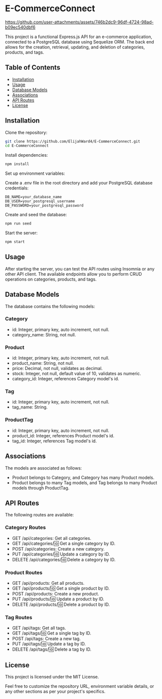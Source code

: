 # E-CommerceConnect



https://github.com/user-attachments/assets/746b2dc9-96df-4724-98ad-b09ec540dbf6



This project is a functional Express.js API for an e-commerce application, connected to a PostgreSQL database using Sequelize ORM. The back end allows for the creation, retrieval, updating, and deletion of categories, products, and tags.

## Table of Contents
- [Installation](#installation)
- [Usage](#usage)
- [Database Models](#database-models)
- [Associations](#associations)
- [API Routes](#api-routes)
- [License](#license)

## Installation
Clone the repository:

```bash
git clone https://github.com/ElijahWard4/E-CommerceConnect.git
cd E-CommerceConnect
```

Install dependencies:

```bash
npm install
```

Set up environment variables:

Create a .env file in the root directory and add your PostgreSQL database credentials:

```env
DB_NAME=your_database_name
DB_USER=your_postgresql_username
DB_PASSWORD=your_postgresql_password
```

Create and seed the database:

```bash
npm run seed
```

Start the server:

```bash
npm start
```

## Usage
After starting the server, you can test the API routes using Insomnia or any other API client. The available endpoints allow you to perform CRUD operations on categories, products, and tags.

## Database Models
The database contains the following models:

### Category
- id: Integer, primary key, auto increment, not null.
- category_name: String, not null.

### Product
- id: Integer, primary key, auto increment, not null.
- product_name: String, not null.
- price: Decimal, not null, validates as decimal.
- stock: Integer, not null, default value of 10, validates as numeric.
- category_id: Integer, references Category model's id.

### Tag
- id: Integer, primary key, auto increment, not null.
- tag_name: String.

### ProductTag
- id: Integer, primary key, auto increment, not null.
- product_id: Integer, references Product model's id.
- tag_id: Integer, references Tag model's id.

## Associations
The models are associated as follows:

- Product belongs to Category, and Category has many Product models.
- Product belongs to many Tag models, and Tag belongs to many Product models through ProductTag.

## API Routes
The following routes are available:

### Category Routes
- GET /api/categories: Get all categories.
- GET /api/categories/:id: Get a single category by ID.
- POST /api/categories: Create a new category.
- PUT /api/categories/:id: Update a category by ID.
- DELETE /api/categories/:id: Delete a category by ID.

### Product Routes
- GET /api/products: Get all products.
- GET /api/products/:id: Get a single product by ID.
- POST /api/products: Create a new product.
- PUT /api/products/:id: Update a product by ID.
- DELETE /api/products/:id: Delete a product by ID.

### Tag Routes
- GET /api/tags: Get all tags.
- GET /api/tags/:id: Get a single tag by ID.
- POST /api/tags: Create a new tag.
- PUT /api/tags/:id: Update a tag by ID.
- DELETE /api/tags/:id: Delete a tag by ID.

## License
This project is licensed under the MIT License.

Feel free to customize the repository URL, environment variable details, or any other sections as per your project's specifics.
